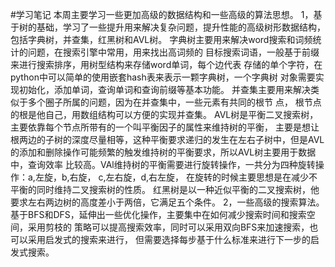 #学习笔记
本周主要学习一些更加高级的数据结构和一些高级的算法思想。
1，基于树的基础，学习了一些提升用来解决复杂问题，提升性能的高级树形数据结构，
包括字典树，并查集，红黑树和AVL树。
字典树主要用来解决word搜索和词频统计的问题，在搜索引擎中常用，用来找出高词频的
目标搜索词语，一般基于前缀来进行搜索排序，用树型结构来存储word单词，每个边代表
存储的单个字符，在python中可以简单的使用嵌套hash表来表示一颗字典树，一个字典树
对象需要实现初始化，添加单词，查询单词和查询前缀等基本功能。
并查集主要用来解决类似于多个圈子所属的问题，因为在并查集中，一些元素有共同的根节
点， 根节点的根是他自己，用数组结构可以方便的实现并查集。
AVL树是平衡二叉搜索树，主要依靠每个节点所带有的一个叫平衡因子的属性来维持树的平衡，
主要是想让根两边的子树的深度尽量相等，这种平衡要求递归的发生在左右子树中，但是AVL
的添加和删除操作可能频繁的触发维持树的平衡要求，所以AVL树主要用于数据中，查询效率
比较高。VAl维持树的平衡需要进行旋转操作，一共分为四种旋转操作：a,左旋，b,右旋，
c,左右旋，d,右左旋， 在旋转的时候主要思想是在减少不平衡的同时维持二叉搜索树的性质。
红黑树是以一种近似平衡的二叉搜索树，他要求左右两边树的高度差小于两倍，它满足五个条件。
2，一些高级的搜索算法。
基于BFS和DFS，延伸出一些优化操作，主要集中在如何减少搜索时间和搜索空间，采用剪枝的
策略可以提高搜索效率，同时可以采用双向BFS来加速搜索，也可以采用启发式的搜索来进行，
但需要选择每步基于什么标准来进行下一步的启发式搜索。
